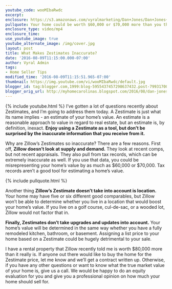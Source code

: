 ```yaml
---
youtube_code: wooMIbaRwdc
excerpt:
enclosure: https://s3.amazonaws.com/vyralmarketing/Dan+Jones/Dan+Jones+Home+Selling+Team-+Why+Zillow+Zestimates+Are+So+Off.mp4
pullquote: Your home could be worth $60,000 or $70,000 more than you think.
enclosure_type: video/mp4
enclosure_time:
use_youtube_image: true
youtube_alternate_image: /img/cover.jpg
layout: post
title: What Makes Zestimates Inaccurate?
date: '2016-08-09T11:15:00.000-07:00'
author: Vyral Admin
tags:
- Home Seller Tips
modified_time: '2016-08-09T11:15:51.965-07:00'
thumbnail: https://img.youtube.com/vi/wooMIbaRwdc/default.jpg
blogger_id: tag:blogger.com,1999:blog-5955437457298637432.post-7993170072552168770
blogger_orig_url: http://myhomecarolinas.blogspot.com/2016/08/dan-jones-home-selling-team-perils-of.html
---
```

{% include youtube.html %}
I’ve gotten a lot of questions recently about Zestimates, and I’m going to address them today. A Zestimate is just what its name implies - an estimate of your home’s value. An estimate is a reasonable approach to value in regard to real estate, but an estimate is, by definition, inexact. **Enjoy using a Zestimate as a tool, but don’t be surprised by the inaccurate information that you receive from it.**

Why are Zillow’s Zestimates so inaccurate? There are a few reasons. First off, **Zillow doesn’t look at supply and demand.** They look at recent comps, but not recent appraisals. They also pull from tax records, which can be extremely inaccurate as well. If you use that data, you could be misrepresenting your home’s value by as much as $60,000 or $70,000. Tax records aren’t a good tool for estimating a home’s value.

{% include pullquote.html %}

 Another thing **Zillow’s Zestimate doesn’t take into account is location.** Your home may have five or six different good comparables, but Zillow won’t be able to determine whether you live in a location that would boost your home’s value. If you live on a golf course, cul-de-sac, or a wooded lot, Zillow would not factor that in.

**Finally, Zestimates don’t take upgrades and updates into account.** Your home’s value will be determined in the same way whether you have a fully remodeled kitchen, bathroom, or basement. Assigning a list price to your home based on a Zestimate could be hugely detrimental to your sale.

I have a rental property that Zillow recently told me is worth $80,000 more than it really is. If anyone out there would like to buy the home for the Zestimate price, let me know and we’ll get a contract written up. Otherwise, if you have any other questions or want to know what the true market value of your home is, give us a call. We would be happy to do an equity evaluation for you and give you a professional opinion on how much your home should sell for.

